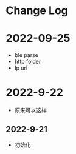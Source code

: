 # Change Log

# 2022-09-25

+ ble parse
+ http folder
+ lp url

# 2022-9-22

- 原来可以这样

## 2022-9-21

- 初始化
